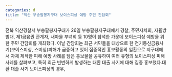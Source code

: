 ```yaml
---
categories: d
title: "익산 부송팔봉지구대 보이스피싱 예방 주민 간담회"
---
```

전북 익산경찰서 부송팔봉지구대가 26일 부송팔봉지구대에서 경찰, 주민자치회, 자율방범대, 제1금융권 관계자, 새마을 부녀회 등 10명이 참석한 가운데 보이스피싱 예방을 위한 주민 간담회를 개최했다. 이날 간담회는 최근 서민들을 대상으로 한 전기통신금융사기(보이스피싱, 스미싱)피해가 급증하고 있어 집중적인 홍보활동의 일환으로 지구대에서 자체 제작한 피해 예방 사례를 담은 홍보물을 공유하여 여러 유형의 보이스피싱 피해 사례를 살펴보고, 특히 최근 빈번하게 발생하는 대환 대출 사기에 대해 집중 홍보했다.대환 대출 사기 보이스피싱의 경우,